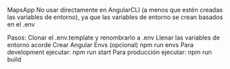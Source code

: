MapsApp
No usar directamente en AngularCLI (a menos que estén creadas las variables de entorno), ya que las variables de entorno se crean basados en el .env

Pasos:
Clonar el .env.template y renombrarlo a .env
Llenar las variables de entorno acorde
Crear Angular Envs (opcional)
npm run envs
Para development ejecutar:
npm run start
Para producción ejecutar:
npm run build
